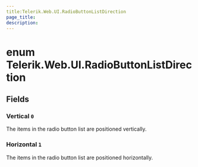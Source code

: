 ```yaml
---
title:Telerik.Web.UI.RadioButtonListDirection
page_title:
description:
---
```


# enum Telerik.Web.UI.RadioButtonListDirection

## Fields

### Vertical `0`

The items in the radio button list are positioned vertically.

### Horizontal `1`

The items in the radio button list are positioned horizontally.


